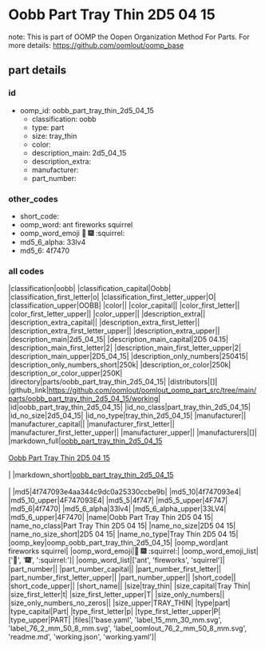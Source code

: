 # Oobb Part Tray Thin 2D5 04 15  

note: This is part of OOMP the Oopen Organization Method For Parts. For more details: https://github.com/oomlout/oomp_base

##  part details





### id
* oomp_id: oobb_part_tray_thin_2d5_04_15
  * classification: oobb
  * type: part
  * size: tray_thin
  * color: 
  * description_main: 2d5_04_15
  * description_extra: 
  * manufacturer: 
  * part_number: 

### other_codes
* short_code: 
* oomp_word: ant fireworks squirrel
* oomp_word_emoji :ant: :fireworks: :squirrel:
* md5_6_alpha: 33lv4
* md5_6: 4f7470

### all codes 
|classification|oobb|
|classification_capital|Oobb|
|classification_first_letter|o|
|classification_first_letter_upper|O|
|classification_upper|OOBB|
|color||
|color_capital||
|color_first_letter||
|color_first_letter_upper||
|color_upper||
|description_extra||
|description_extra_capital||
|description_extra_first_letter||
|description_extra_first_letter_upper||
|description_extra_upper||
|description_main|2d5_04_15|
|description_main_capital|2D5 04.15|
|description_main_first_letter|2|
|description_main_first_letter_upper|2|
|description_main_upper|2D5_04_15|
|description_only_numbers|250415|
|description_only_numbers_short|250k|
|description_or_color|250k|
|description_or_color_upper|250K|
|directory|parts/oobb_part_tray_thin_2d5_04_15|
|distributors|[]|
|github_link|https://github.com/oomlout/oomlout_oomp_part_src/tree/main/parts/oobb_part_tray_thin_2d5_04_15/working|
|id|oobb_part_tray_thin_2d5_04_15|
|id_no_class|part_tray_thin_2d5_04_15|
|id_no_size|2d5_04_15|
|id_no_type|tray_thin_2d5_04_15|
|manufacturer||
|manufacturer_capital||
|manufacturer_first_letter||
|manufacturer_first_letter_upper||
|manufacturer_upper||
|manufacturers|[]|
|markdown_full|[oobb_part_tray_thin_2d5_04_15](https://github.com/oomlout/oomlout_oomp_part_src/tree/main/parts/oobb_part_tray_thin_2d5_04_15/working)<br>[](https://github.com/oomlout/oomlout_oomp_part_src/tree/main/parts/oobb_part_tray_thin_2d5_04_15/working)<br>[Oobb Part Tray Thin 2D5 04 15](https://github.com/oomlout/oomlout_oomp_part_src/tree/main/parts/oobb_part_tray_thin_2d5_04_15/working)<br><br>|
|markdown_short|[oobb_part_tray_thin_2d5_04_15](https://github.com/oomlout/oomlout_oomp_part_src/tree/main/parts/oobb_part_tray_thin_2d5_04_15/working)<br><br>|
|md5|4f747093e4aa344c9dc0a25330ccbe9b|
|md5_10|4f747093e4|
|md5_10_upper|4F747093E4|
|md5_5|4f747|
|md5_5_upper|4F747|
|md5_6|4f7470|
|md5_6_alpha|33lv4|
|md5_6_alpha_upper|33LV4|
|md5_6_upper|4F7470|
|name|Oobb Part Tray Thin 2D5 04 15|
|name_no_class|Part Tray Thin 2D5 04 15|
|name_no_size|2D5 04 15|
|name_no_size_short|2D5 04 15|
|name_no_type|Tray Thin 2D5 04 15|
|oomp_key|oomp_oobb_part_tray_thin_2d5_04_15|
|oomp_word|ant fireworks squirrel|
|oomp_word_emoji|:ant: :fireworks: :squirrel:|
|oomp_word_emoji_list|[':ant:', ':fireworks:', ':squirrel:']|
|oomp_word_list|['ant', 'fireworks', 'squirrel']|
|part_number||
|part_number_capital||
|part_number_first_letter||
|part_number_first_letter_upper||
|part_number_upper||
|short_code||
|short_code_upper||
|short_name||
|size|tray_thin|
|size_capital|Tray Thin|
|size_first_letter|t|
|size_first_letter_upper|T|
|size_only_numbers||
|size_only_numbers_no_zeros||
|size_upper|TRAY_THIN|
|type|part|
|type_capital|Part|
|type_first_letter|p|
|type_first_letter_upper|P|
|type_upper|PART|
|files|['base.yaml', 'label_15_mm_30_mm.svg', 'label_76_2_mm_50_8_mm.svg', 'label_oomlout_76_2_mm_50_8_mm.svg', 'readme.md', 'working.json', 'working.yaml']|
